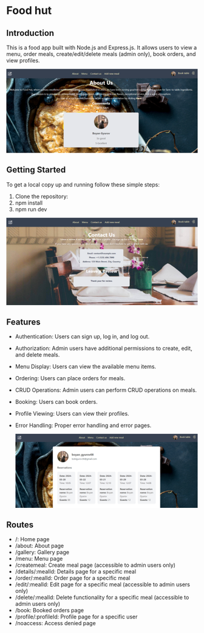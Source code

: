 # Food hut

## Introduction


This is a food app built with Node.js and Express.js. It allows users to view a menu, order meals, create/edit/delete meals (admin only), book orders, and view profiles.


![Preview](https://github.com/Bgyurov/Restaurant-ExpressJsProject/blob/main/static/images/foothut2.png)

## Getting Started

To get a local copy up and running follow these simple steps:

1. Clone the repository:
2. npm install
3. npm run dev


![Preview](https://github.com/Bgyurov/Restaurant-ExpressJsProject/blob/main/static/images/foothut3.png)

## Features
- Authentication: Users can sign up, log in, and log out.
- Authorization: Admin users have additional permissions to create, edit, and delete meals.
- Menu Display: Users can view the available menu items.
- Ordering: Users can place orders for meals.
- CRUD Operations: Admin users can perform CRUD operations on meals.
- Booking: Users can book orders.
- Profile Viewing: Users can view their profiles.
- Error Handling: Proper error handling and error pages.

  ![Preview](https://github.com/Bgyurov/Restaurant-ExpressJsProject/blob/main/static/images/foothut4.png)
## Routes
- /: Home page
- /about: About page
- /gallery: Gallery page
- /menu: Menu page
- /createmeal: Create meal page (accessible to admin users only)
- /details/:mealId: Details page for a specific meal
- /order/:mealId: Order page for a specific meal
- /edit/:mealId: Edit page for a specific meal (accessible to admin users only)
- /delete/:mealId: Delete functionality for a specific meal (accessible to admin users only)
- /book: Booked orders page
- /profile/:profileId: Profile page for a specific user
- /noaccess: Access denied page
